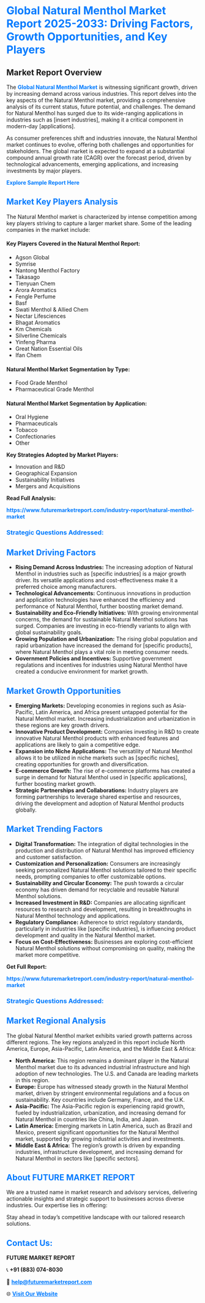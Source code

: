 <h1 style="color: #007BFF;">Global Natural Menthol Market Report 2025-2033: Driving Factors, Growth Opportunities, and Key Players</h1>

<section id="overview">
<h2>Market Report Overview</h2>
<p>The <a href="https://www.futuremarketreport.com/industry-report/natural-menthol-market" style="color: #007BFF; text-decoration: none;"><strong>Global Natural Menthol Market</strong></a> is witnessing significant growth, driven by increasing demand across various industries. This report delves into the key aspects of the Natural Menthol market, providing a comprehensive analysis of its current status, future potential, and challenges. The demand for Natural Menthol has surged due to its wide-ranging applications in industries such as [insert industries], making it a critical component in modern-day [applications].</p>
<p>As consumer preferences shift and industries innovate, the Natural Menthol market continues to evolve, offering both challenges and opportunities for stakeholders. The global market is expected to expand at a substantial compound annual growth rate (CAGR) over the forecast period, driven by technological advancements, emerging applications, and increasing investments by major players.</p>
</section>

<section id="overview">
<p><a href="https://www.futuremarketreport.com/request-sample/reportId=30961" style="color: #007BFF; text-decoration: none;"><strong>Explore Sample Report Here</strong></a></p>
</section>

<section id="key-players">
<h2 style="color: #007BFF;">Market Key Players Analysis</h2>
<p>The Natural Menthol market is characterized by intense competition among key players striving to capture a larger market share. Some of the leading companies in the market include:</p>
<h4>Key Players Covered in the Natural Menthol Report:</h4>
<ul><li>Agson Global</li><li>Symrise</li><li>Nantong Menthol Factory</li><li>Takasago</li><li>Tienyuan Chem</li><li>Arora Aromatics</li><li>Fengle Perfume</li><li>Basf</li><li>Swati Menthol &amp; Allied Chem</li><li>Nectar Lifesciences</li><li>Bhagat Aromatics</li><li>Km Chemicals</li><li>Silverline Chemicals</li><li>Yinfeng Pharma</li><li>Great Nation Essential Oils</li><li>Ifan Chem</li></ul>
<h4>Natural Menthol Market Segmentation by Type:</h4>
<ul><li>Food Grade Menthol</li><li>Pharmaceutical Grade Menthol</li></ul>

<h4>Natural Menthol Market Segmentation by Application:</h4>
<ul><li>Oral Hygiene</li><li>Pharmaceuticals</li><li>Tobacco</li><li>Confectionaries</li><li>Other</li></ul>
<p><strong>Key Strategies Adopted by Market Players:</strong></p>
<ul>
<li>Innovation and R&D</li>
<li>Geographical Expansion</li>
<li>Sustainability Initiatives</li>
<li>Mergers and Acquisitions</li>
</ul>
</section>

<section>
<p><strong>Read Full Analysis: </strong></p><a href="https://www.futuremarketreport.com/industry-report/natural-menthol-market" style="color: #007BFF; text-decoration: none;"><strong>https://www.futuremarketreport.com/industry-report/natural-menthol-market</strong></a>
<h3 style="color: #007BFF;">Strategic Questions Addressed:</h3>
</section>

<section id="driving-factors">
<h2 style="color: #007BFF;">Market Driving Factors</h2>
<ul>
<li><strong>Rising Demand Across Industries:</strong> The increasing adoption of Natural Menthol in industries such as [specific industries] is a major growth driver. Its versatile applications and cost-effectiveness make it a preferred choice among manufacturers.</li>
<li><strong>Technological Advancements:</strong> Continuous innovations in production and application technologies have enhanced the efficiency and performance of Natural Menthol, further boosting market demand.</li>
<li><strong>Sustainability and Eco-Friendly Initiatives:</strong> With growing environmental concerns, the demand for sustainable Natural Menthol solutions has surged. Companies are investing in eco-friendly variants to align with global sustainability goals.</li>
<li><strong>Growing Population and Urbanization:</strong> The rising global population and rapid urbanization have increased the demand for [specific products], where Natural Menthol plays a vital role in meeting consumer needs.</li>
<li><strong>Government Policies and Incentives:</strong> Supportive government regulations and incentives for industries using Natural Menthol have created a conducive environment for market growth.</li>
</ul>
</section>

<section id="growth-opportunities">
<h2 style="color: #007BFF;">Market Growth Opportunities</h2>
<ul>
<li><strong>Emerging Markets:</strong> Developing economies in regions such as Asia-Pacific, Latin America, and Africa present untapped potential for the Natural Menthol market. Increasing industrialization and urbanization in these regions are key growth drivers.</li>
<li><strong>Innovative Product Development:</strong> Companies investing in R&D to create innovative Natural Menthol products with enhanced features and applications are likely to gain a competitive edge.</li>
<li><strong>Expansion into Niche Applications:</strong> The versatility of Natural Menthol allows it to be utilized in niche markets such as [specific niches], creating opportunities for growth and diversification.</li>
<li><strong>E-commerce Growth:</strong> The rise of e-commerce platforms has created a surge in demand for Natural Menthol used in [specific applications], further boosting market growth.</li>
<li><strong>Strategic Partnerships and Collaborations:</strong> Industry players are forming partnerships to leverage shared expertise and resources, driving the development and adoption of Natural Menthol products globally.</li>
</ul>
</section>

<section id="trending-factors">
<h2 style="color: #007BFF;">Market Trending Factors</h2>
<ul>
<li><strong>Digital Transformation:</strong> The integration of digital technologies in the production and distribution of Natural Menthol has improved efficiency and customer satisfaction.</li>
<li><strong>Customization and Personalization:</strong> Consumers are increasingly seeking personalized Natural Menthol solutions tailored to their specific needs, prompting companies to offer customizable options.</li>
<li><strong>Sustainability and Circular Economy:</strong> The push towards a circular economy has driven demand for recyclable and reusable Natural Menthol solutions.</li>
<li><strong>Increased Investment in R&D:</strong> Companies are allocating significant resources to research and development, resulting in breakthroughs in Natural Menthol technology and applications.</li>
<li><strong>Regulatory Compliance:</strong> Adherence to strict regulatory standards, particularly in industries like [specific industries], is influencing product development and quality in the Natural Menthol market.</li>
<li><strong>Focus on Cost-Effectiveness:</strong> Businesses are exploring cost-efficient Natural Menthol solutions without compromising on quality, making the market more competitive.</li>
</ul>
</section>

<section>
<p><strong>Get Full Report: </strong></p><a href="https://www.futuremarketreport.com/industry-report/natural-menthol-market" style="color: #007BFF; text-decoration: none;"><strong>https://www.futuremarketreport.com/industry-report/natural-menthol-market</strong></a>
<h3 style="color: #007BFF;">Strategic Questions Addressed:</h3>
</section>


<section id="regional-analysis">
<h2 style="color: #007BFF;">Market Regional Analysis</h2>
<p>The global Natural Menthol market exhibits varied growth patterns across different regions. The key regions analyzed in this report include North America, Europe, Asia-Pacific, Latin America, and the Middle East & Africa:</p>
<ul>
<li><strong>North America:</strong> This region remains a dominant player in the Natural Menthol market due to its advanced industrial infrastructure and high adoption of new technologies. The U.S. and Canada are leading markets in this region.</li>
<li><strong>Europe:</strong> Europe has witnessed steady growth in the Natural Menthol market, driven by stringent environmental regulations and a focus on sustainability. Key countries include Germany, France, and the U.K.</li>
<li><strong>Asia-Pacific:</strong> The Asia-Pacific region is experiencing rapid growth, fueled by industrialization, urbanization, and increasing demand for Natural Menthol in countries like China, India, and Japan.</li>
<li><strong>Latin America:</strong> Emerging markets in Latin America, such as Brazil and Mexico, present significant opportunities for the Natural Menthol market, supported by growing industrial activities and investments.</li>
<li><strong>Middle East & Africa:</strong> The region’s growth is driven by expanding industries, infrastructure development, and increasing demand for Natural Menthol in sectors like [specific sectors].</li>
</ul>
</section>

<footer>
<h2 style="color: #007BFF;">About FUTURE MARKET REPORT</h2>
<p>We are a trusted name in market research and advisory services, delivering actionable insights and strategic support to businesses across diverse industries. Our expertise lies in offering:</p>

<p>Stay ahead in today’s competitive landscape with our tailored research solutions.</p>

<h2 style="color: #007BFF;">Contact Us:</h2>
<p><strong>FUTURE MARKET REPORT</strong></p>
<p>📞 <strong>+91 (883) 074-8030</strong></p>
<p>📧 <strong><a href="mailto:help@futuremarketreport.com" style="color: #007BFF;">help@futuremarketreport.com</a></strong></p>
<p>🌐 <strong><a href="https://www.futuremarketreport.com/" style="color: #007BFF;">Visit Our Website</a></strong></p>
</footer>
